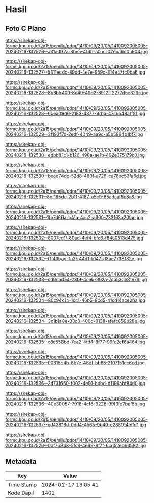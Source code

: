 # Hasil

## Foto C Plano

https://sirekap-obj-formc.kpu.go.id/2a15/pemilu/pdpr/14/10/09/20/05/1410092005005-20240216-132526--a31a092a-8be5-4f6b-a0ac-02eba6d05604.jpg

https://sirekap-obj-formc.kpu.go.id/2a15/pemilu/pdpr/14/10/09/20/05/1410092005005-20240216-132527--5311ecdc-89dd-4e7e-959c-314e47fc0ba6.jpg

https://sirekap-obj-formc.kpu.go.id/2a15/pemilu/pdpr/14/10/09/20/05/1410092005005-20240216-132528--8b3b5400-8c49-49d2-8912-f2277d5e823c.jpg

https://sirekap-obj-formc.kpu.go.id/2a15/pemilu/pdpr/14/10/09/20/05/1410092005005-20240216-132528--6bea09d6-2183-4377-9d1a-47c6b48a1f81.jpg

https://sirekap-obj-formc.kpu.go.id/2a15/pemilu/pdpr/14/10/09/20/05/1410092005005-20240216-132529--3f193f7d-2edf-4049-aa9c-a5b5964b1bf7.jpg

https://sirekap-obj-formc.kpu.go.id/2a15/pemilu/pdpr/14/10/09/20/05/1410092005005-20240216-132530--edbb81c1-b126-498a-ae1b-492e375179c0.jpg

https://sirekap-obj-formc.kpu.go.id/2a15/pemilu/pdpr/14/10/09/20/05/1410092005005-20240216-132530--bead74dc-52d8-480f-a726-ca78ec53fa6d.jpg

https://sirekap-obj-formc.kpu.go.id/2a15/pemilu/pdpr/14/10/09/20/05/1410092005005-20240216-132531--8cf185dc-2b11-4187-a5c9-65adaaf5c8a8.jpg

https://sirekap-obj-formc.kpu.go.id/2a15/pemilu/pdpr/14/10/09/20/05/1410092005005-20240216-132531--1fb7d66a-b41a-4ac2-a300-733163a20fac.jpg

https://sirekap-obj-formc.kpu.go.id/2a15/pemilu/pdpr/14/10/09/20/05/1410092005005-20240216-132532--8007ec1f-80ad-4ef4-bfc6-f84a0513d475.jpg

https://sirekap-obj-formc.kpu.go.id/2a15/pemilu/pdpr/14/10/09/20/05/1410092005005-20240216-132532--f1f43bad-1a2f-44d1-b147-d8ae7738182e.jpg

https://sirekap-obj-formc.kpu.go.id/2a15/pemilu/pdpr/14/10/09/20/05/1410092005005-20240216-132533--cd0dad54-23f9-4ceb-902a-7c553de81e79.jpg

https://sirekap-obj-formc.kpu.go.id/2a15/pemilu/pdpr/14/10/09/20/05/1410092005005-20240216-132534--80c94c14-1cc1-46b5-8cd5-41cd14ace2ba.jpg

https://sirekap-obj-formc.kpu.go.id/2a15/pemilu/pdpr/14/10/09/20/05/1410092005005-20240216-132534--3c1b1a8e-03c8-400c-8138-efefc859b28b.jpg

https://sirekap-obj-formc.kpu.go.id/2a15/pemilu/pdpr/14/10/09/20/05/1410092005005-20240216-132535--c8c558bd-7ea2-4fd4-8f77-99fd2ef6a464.jpg

https://sirekap-obj-formc.kpu.go.id/2a15/pemilu/pdpr/14/10/09/20/05/1410092005005-20240216-132535--00315c4b-6b7e-46ef-bb65-2107151cc6cd.jpg

https://sirekap-obj-formc.kpu.go.id/2a15/pemilu/pdpr/14/10/09/20/05/1410092005005-20240216-132536--2d731660-f002-4e91-bdbd-d1196abf84d0.jpg

https://sirekap-obj-formc.kpu.go.id/2a15/pemilu/pdpr/14/10/09/20/05/1410092005005-20240216-132536--40e30057-7918-4cf6-9226-99f3fc7bef5b.jpg

https://sirekap-obj-formc.kpu.go.id/2a15/pemilu/pdpr/14/10/09/20/05/1410092005005-20240216-132537--ed43816d-0dd4-4565-9b40-e238194effd1.jpg

https://sirekap-obj-formc.kpu.go.id/2a15/pemilu/pdpr/14/10/09/20/05/1410092005005-20240216-132526--0df7b848-5fc8-4e99-8f7f-6cd52eb63582.jpg


## Metadata

| Key        | Value               |
| ---------- | ------------------- |
| Time Stamp | 2024-02-17 13:05:41 |
| Kode Dapil | 1401                |



